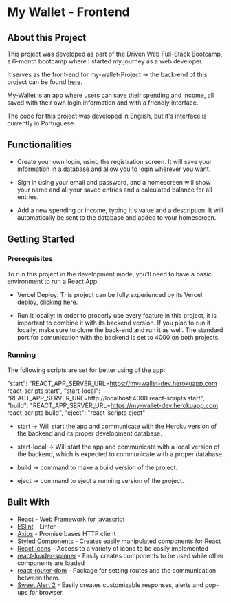 # My Wallet - Frontend

## About this Project

This project was developed as part of the Driven Web Full-Stack Bootcamp, a 6-month bootcamp where I started my journey as a web developer.

It serves as the front-end for my-wallet-Project -> the back-end of this project can be found [here](https://github.com/CarlosEFPaiva/Project_my_Wallet_Backend).

My-Wallet is an app where users can save their spending and income, all saved with their own login information and with a friendly interface.

The code for this project was developed in English, but it's interface is currently in Portuguese.

## Functionalities

- Create your own login, using the registration screen. It will save your information in a database and allow you to login wherever you want.

- Sign in using your email and password, and a homescreen will show your name and all your saved entries and a calculated balance for all entries.

- Add a new spending or income, typing it's value and a description. It will automatically be sent to the database and added to your homescreen.

## Getting Started

### Prerequisites

To run this project in the development mode, you'll need to have a basic environment to run a React App.

- Vercel Deploy: This project can be fully experienced by its Vercel deploy, clicking here.

- Run it locally: In order to properly use every feature in this project, it is important to combine it with its backend version. If you plan to run it locally, make sure to clone the back-end and run it as well. The standard port for comunication with the backend is set to 4000 on both projects.

### Running

The following scripts are set for better using of the app:

"start": "REACT_APP_SERVER_URL=https://my-wallet-dev.herokuapp.com react-scripts start",
"start-local": "REACT_APP_SERVER_URL=http://localhost:4000 react-scripts start",
"build": "REACT_APP_SERVER_URL=https://my-wallet-dev.herokuapp.com react-scripts build",
"eject": "react-scripts eject"

- start -> Will start the app and communicate with the Heroku version of the backend and its proper development database.

- start-local -> Will start the app and communicate with a local version of the backend, which is expected to communicate with a proper database.

- build -> command to make a build version of the project.

- eject -> command to eject a running version of the project.

## Built With

- [React](https://reactjs.org/) - Web Framework for javascript
- [ESlint](https://eslint.org/) - Linter
- [Axios](https://www.npmjs.com/package/axios) - Promise bases HTTP client
- [Styled Components](https://www.npmjs.com/package/styled-components) - Creates easily manipulated components for React
- [React Icons](https://www.npmjs.com/package/react-icons) - Access to a variety of icons to be easily implemented
- [react-loader-spinner](https://www.npmjs.com/package/react-loader-spinner) - Easily creates components to be used while other components are loaded
- [react-router-dom](https://www.npmjs.com/package/react-router-dom) - Package for setting routes and the communication between them.
- [Sweet Alert 2](https://www.npmjs.com/package/sweetalert2) - Easily creates customizable responses, alerts and pop-ups for browser.
